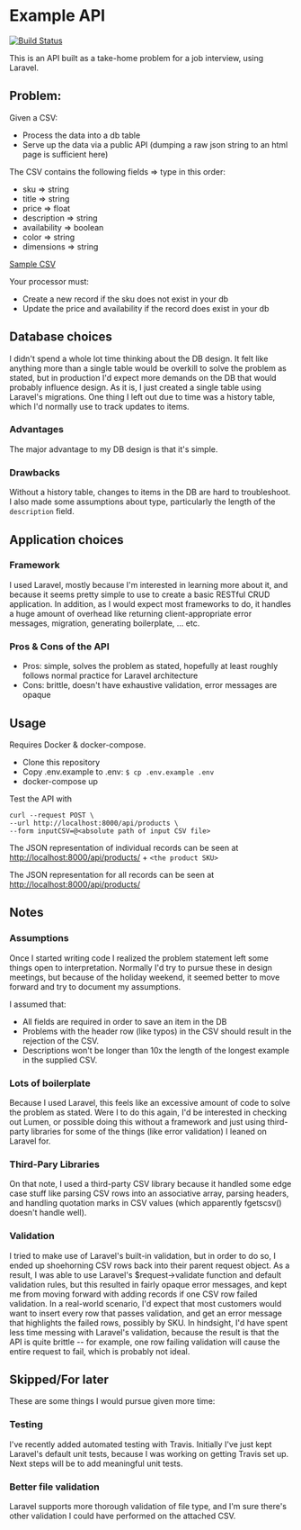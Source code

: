 # Example API

[![Build Status](https://travis-ci.org/scottcmoore/cuddly-broccoli.svg?branch=master)](https://travis-ci.org/scottcmoore/cuddly-broccoli)

This is an API built as a take-home problem for a job interview, using Laravel.

## Problem:
Given a CSV:

- Process the data into a db table
- Serve up the data via a public API (dumping a raw json string to an html page is sufficient here)

The CSV contains the following fields => type in this order:

- sku => string
- title => string
- price => float
- description => string
- availability => boolean
- color => string
- dimensions => string

[Sample CSV](testInput.csv)

Your processor must:

- Create a new record if the sku does not exist in your db
- Update the price and availability if the record does exist in your db

## Database choices
I didn't spend a whole lot time thinking about the DB design. It felt like anything more than a single table would be overkill to solve the problem as stated, but in production I'd expect more demands on the DB that would probably influence design. As it is, I just created a single table using Laravel's migrations. One thing I left out due to time was a history table, which I'd normally use to track updates to items.

### Advantages
The major advantage to my DB design is that it's simple.

### Drawbacks
Without a history table, changes to items in the DB are hard to troubleshoot. I also made some assumptions about type, particularly the length of the `description` field.

## Application choices
### Framework
I used Laravel, mostly because I'm interested in learning more about it, and because it seems pretty simple to use to create a basic RESTful CRUD application. In addition, as I would expect most frameworks to do, it handles a huge amount of overhead like returning client-appropriate error messages, migration, generating boilerplate, ... etc.

### Pros & Cons of the API
- Pros: simple, solves the problem as stated, hopefully at least roughly follows normal practice for Laravel architecture
- Cons: brittle, doesn't have exhaustive validation, error messages are opaque

## Usage
Requires Docker & docker-compose.
- Clone this repository
- Copy .env.example to .env: `$ cp .env.example .env`
- docker-compose up

Test the API with 
```
curl --request POST \
--url http://localhost:8000/api/products \
--form inputCSV=@<absolute path of input CSV file>
```

The JSON representation of individual records can be seen at [http://localhost:8000/api/products/](http://127.0.0.1:8000/api/products/) + `<the product SKU>`

The JSON representation for all records can be seen at [http://localhost:8000/api/products/](http://127.0.0.1:8000/api/products/)

## Notes
### Assumptions
Once I started writing code I realized the problem statement left some things open to interpretation. Normally I'd try to pursue these in design meetings, but because of the holiday weekend, it seemed better to move forward and try to document my assumptions.

I assumed that:

- All fields are required in order to save an item in the DB
- Problems with the header row (like typos) in the CSV should result in the rejection of the CSV.
- Descriptions won't be longer than 10x the length of the longest example in the supplied CSV.

### Lots of boilerplate
Because I used Laravel, this feels like an excessive amount of code to solve the problem as stated. Were I to do this again, I'd be interested in checking out Lumen, or possible doing this without a framework and just using third-party libraries for some of the things (like error validation) I leaned on Laravel for.

### Third-Pary Libraries
On that note, I used a third-party CSV library because it handled some edge case stuff like parsing CSV rows into an associative array, parsing headers, and handling quotation marks in CSV values (which apparently fgetscsv() doesn't handle well).

### Validation
I tried to make use of Laravel's built-in validation, but in order to do so, I ended up shoehorning CSV rows back into their parent request object. As a result, I was able to use Laravel's $request->validate function and default validation rules, but this resulted in fairly opaque error messages, and kept me from moving forward with adding records if one CSV row failed validation. In a real-world scenario, I'd expect that most customers would want to insert every row that passes validation, and get an error message that highlights the failed rows, possibly by SKU. In hindsight, I'd have spent less time messing with Laravel's validation, because the result is that the API is quite brittle -- for example, one row failing validation will cause the entire request to fail, which is probably not ideal.

## Skipped/For later
These are some things I would pursue given more time:

### Testing
I've recently added automated testing with Travis. Initially I've just kept Laravel's default unit tests, because I was working on getting Travis set up. Next steps will be to add meaningful unit tests.

### Better file validation
Laravel supports more thorough validation of file type, and I'm sure there's other validation I could have performed on the attached CSV.
